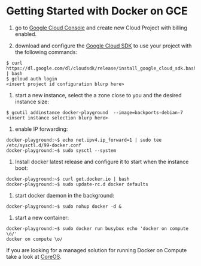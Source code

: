 Getting Started with Docker on GCE
==============

1. go to [Google Cloud Console](https://cloud.google.com/console) and create new Cloud Project with billing enabled.

1. download and configure the [Google Cloud SDK](https://developers.google.com/cloud/sdk/) to use your project with the following commands:

```
$ curl https://dl.google.com/dl/cloudsdk/release/install_google_cloud_sdk.bash | bash
$ gcloud auth login
<insert project id configuration blurp here>
```

1. start a new instance, select the a zone close to you and the desired instance size:

```
$ gcutil addinstance docker-playground  --image=backports-debian-7
<insert instance selection blurp here>
```

1. enable IP forwarding:

```
docker-playground:~$ echo net.ipv4.ip_forward=1 | sudo tee /etc/sysctl.d/99-docker.conf 
docker-playground:~$ sudo sysctl --system
```

1. Install docker latest release and configure it to start when the instance boot:

```
docker-playground:~$ curl get.docker.io | bash
docker-playground:~$ sudo update-rc.d docker defaults
```

1. start docker daemon in the background:

```
docker-playground:~$ sudo nohup docker -d &
```

1. start a new container:

```
docker-playground:~$ sudo docker run busybox echo 'docker on compute \o/'
docker on compute \o/
```

If you are looking for a managed solution for running Docker on Compute take a look at [CoreOS](http://coreos.com/docs/google-compute-engine/).
